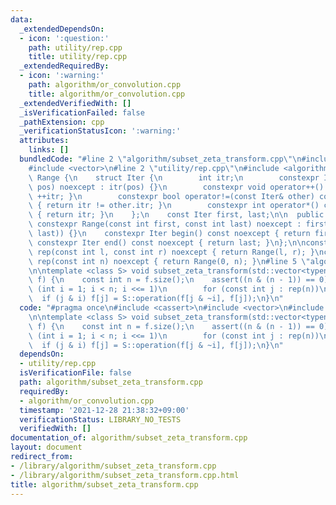 ```yaml
---
data:
  _extendedDependsOn:
  - icon: ':question:'
    path: utility/rep.cpp
    title: utility/rep.cpp
  _extendedRequiredBy:
  - icon: ':warning:'
    path: algorithm/or_convolution.cpp
    title: algorithm/or_convolution.cpp
  _extendedVerifiedWith: []
  _isVerificationFailed: false
  _pathExtension: cpp
  _verificationStatusIcon: ':warning:'
  attributes:
    links: []
  bundledCode: "#line 2 \"algorithm/subset_zeta_transform.cpp\"\n#include <cassert>\n\
    #include <vector>\n#line 2 \"utility/rep.cpp\"\n#include <algorithm>\n\nclass\
    \ Range {\n    struct Iter {\n        int itr;\n        constexpr Iter(const int\
    \ pos) noexcept : itr(pos) {}\n        constexpr void operator++() noexcept {\
    \ ++itr; }\n        constexpr bool operator!=(const Iter& other) const noexcept\
    \ { return itr != other.itr; }\n        constexpr int operator*() const noexcept\
    \ { return itr; }\n    };\n    const Iter first, last;\n\n  public:\n    explicit\
    \ constexpr Range(const int first, const int last) noexcept : first(first), last(std::max(first,\
    \ last)) {}\n    constexpr Iter begin() const noexcept { return first; }\n   \
    \ constexpr Iter end() const noexcept { return last; }\n};\n\nconstexpr Range\
    \ rep(const int l, const int r) noexcept { return Range(l, r); }\nconstexpr Range\
    \ rep(const int n) noexcept { return Range(0, n); }\n#line 5 \"algorithm/subset_zeta_transform.cpp\"\
    \n\ntemplate <class S> void subset_zeta_transform(std::vector<typename S::Type>&\
    \ f) {\n    const int n = f.size();\n    assert((n & (n - 1)) == 0);\n    for\
    \ (int i = 1; i < n; i <<= 1)\n        for (const int j : rep(n))\n          \
    \  if (j & i) f[j] = S::operation(f[j & ~i], f[j]);\n}\n"
  code: "#pragma once\n#include <cassert>\n#include <vector>\n#include \"../utility/rep.cpp\"\
    \n\ntemplate <class S> void subset_zeta_transform(std::vector<typename S::Type>&\
    \ f) {\n    const int n = f.size();\n    assert((n & (n - 1)) == 0);\n    for\
    \ (int i = 1; i < n; i <<= 1)\n        for (const int j : rep(n))\n          \
    \  if (j & i) f[j] = S::operation(f[j & ~i], f[j]);\n}\n"
  dependsOn:
  - utility/rep.cpp
  isVerificationFile: false
  path: algorithm/subset_zeta_transform.cpp
  requiredBy:
  - algorithm/or_convolution.cpp
  timestamp: '2021-12-28 21:38:32+09:00'
  verificationStatus: LIBRARY_NO_TESTS
  verifiedWith: []
documentation_of: algorithm/subset_zeta_transform.cpp
layout: document
redirect_from:
- /library/algorithm/subset_zeta_transform.cpp
- /library/algorithm/subset_zeta_transform.cpp.html
title: algorithm/subset_zeta_transform.cpp
---
```

